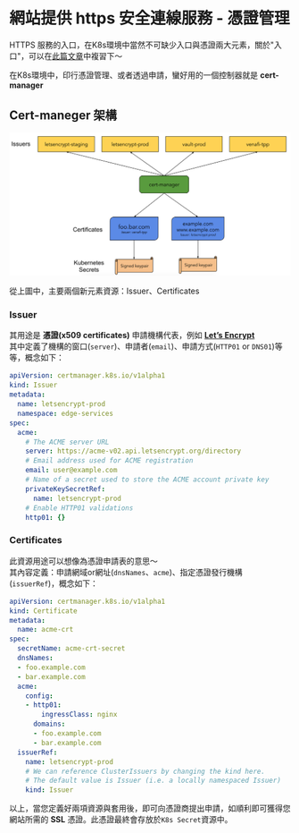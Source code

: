 # 網站提供 https 安全連線服務 - 憑證管理

HTTPS 服務的入口，在K8s環境中當然不可缺少入口與憑證兩大元素，關於"入口"，可以在[此篇文章](https://app.gitbook.com/@fufu/s/kk8s/task-memory/21.web-ingress)中複習下～

在K8s環境中，印行憑證管理、或者透過申請，蠻好用的一個控制器就是 **cert-manager**

## Cert-maneger 架構

![](../.gitbook/assets/image%20%284%29.png)

從上圖中，主要兩個新元素資源：Issuer、Certificates

### Issuer

其用途是 **憑證\(x509 certificates\)** 申請機構代表，例如 [**Let’s Encrypt**](https://letsencrypt.org/)  
其中定義了機構的窗口\(`server`\)、申請者\(`email`\)、申請方式\(`HTTP01` or `DNS01`\)等等，概念如下：

```yaml
apiVersion: certmanager.k8s.io/v1alpha1
kind: Issuer
metadata:
  name: letsencrypt-prod
  namespace: edge-services
spec:
  acme:
    # The ACME server URL
    server: https://acme-v02.api.letsencrypt.org/directory
    # Email address used for ACME registration
    email: user@example.com
    # Name of a secret used to store the ACME account private key
    privateKeySecretRef:
      name: letsencrypt-prod
    # Enable HTTP01 validations
    http01: {}
```

### Certificates

此資源用途可以想像為憑證申請表的意思～  
其內容定義：申請網域or網址\(`dnsNames`、`acme`\)、指定憑證發行機構\(`issuerRef`\)，概念如下：

```yaml
apiVersion: certmanager.k8s.io/v1alpha1
kind: Certificate
metadata:
  name: acme-crt
spec:
  secretName: acme-crt-secret
  dnsNames:
  - foo.example.com
  - bar.example.com
  acme:
    config:
    - http01:
        ingressClass: nginx
      domains:
      - foo.example.com
      - bar.example.com
  issuerRef:
    name: letsencrypt-prod
    # We can reference ClusterIssuers by changing the kind here.
    # The default value is Issuer (i.e. a locally namespaced Issuer)
    kind: Issuer
```

以上，當您定義好兩項資源與套用後，即可向憑證商提出申請，如順利即可獲得您網站所需的 **SSL** 憑證。此憑證最終會存放於`K8s Secret`資源中。

